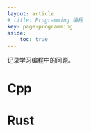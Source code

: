 ```yaml
---
layout: article
# title: Programming 编程
key: page-programming
aside:
    toc: true
---
```


记录学习编程中的问题。
# Cpp

# Rust
